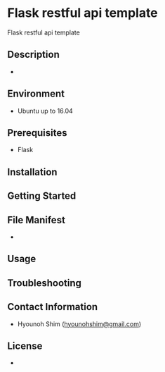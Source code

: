 # Flask restful api template

Flask restful api template

## Description

- 

## Environment

- Ubuntu up to 16.04

## Prerequisites

- Flask

## Installation

## Getting Started

## File Manifest

- 

## Usage

## Troubleshooting

## Contact Information

- Hyounoh Shim (hyounohshim@gmail.com)

## License

- 
